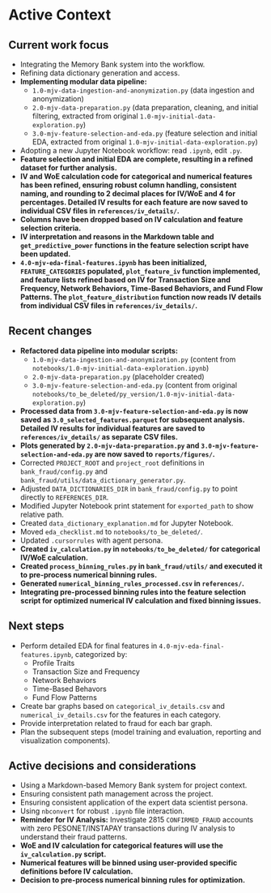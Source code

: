 # Active Context

## Current work focus

*   Integrating the Memory Bank system into the workflow.
*   Refining data dictionary generation and access.
*   **Implementing modular data pipeline:**
    *   `1.0-mjv-data-ingestion-and-anonymization.py` (data ingestion and anonymization)
    *   `2.0-mjv-data-preparation.py` (data preparation, cleaning, and initial filtering, extracted from original `1.0-mjv-initial-data-exploration.py`)
    *   `3.0-mjv-feature-selection-and-eda.py` (feature selection and initial EDA, extracted from original `1.0-mjv-initial-data-exploration.py`)
*   Adopting a new Jupyter Notebook workflow: read `.ipynb`, edit `.py`.
*   **Feature selection and initial EDA are complete, resulting in a refined dataset for further analysis.**
*   **IV and WoE calculation code for categorical and numerical features has been refined, ensuring robust column handling, consistent naming, and rounding to 2 decimal places for IV/WoE and 4 for percentages. Detailed IV results for each feature are now saved to individual CSV files in `references/iv_details/`.**
*   **Columns have been dropped based on IV calculation and feature selection criteria.**
*   **IV interpretation and reasons in the Markdown table and `get_predictive_power` functions in the feature selection script have been updated.**
*   **`4.0-mjv-eda-final-features.ipynb` has been initialized, `FEATURE_CATEGORIES` populated, `plot_feature_iv` function implemented, and feature lists refined based on IV for Transaction Size and Frequency, Network Behaviors, Time-Based Behaviors, and Fund Flow Patterns. The `plot_feature_distribution` function now reads IV details from individual CSV files in `references/iv_details/`.**

## Recent changes

*   **Refactored data pipeline into modular scripts:**
    *   `1.0-mjv-data-ingestion-and-anonymization.py` (content from `notebooks/1.0-mjv-initial-data-exploration.ipynb`)
    *   `2.0-mjv-data-preparation.py` (placeholder created)
    *   `3.0-mjv-feature-selection-and-eda.py` (content from original `notebooks/to_be_deleted/py_version/1.0-mjv-initial-data-exploration.py`)
*   **Processed data from `3.0-mjv-feature-selection-and-eda.py` is now saved as `3.0_selected_features.parquet` for subsequent analysis. Detailed IV results for individual features are saved to `references/iv_details/` as separate CSV files.**
*   **Plots generated by `2.0-mjv-data-preparation.py` and `3.0-mjv-feature-selection-and-eda.py` are now saved to `reports/figures/`.**
*   Corrected `PROJECT_ROOT` and `project_root` definitions in `bank_fraud/config.py` and `bank_fraud/utils/data_dictionary_generator.py`.
*   Adjusted `DATA_DICTIONARIES_DIR` in `bank_fraud/config.py` to point directly to `REFERENCES_DIR`.
*   Modified Jupyter Notebook print statement for `exported_path` to show relative path.
*   Created `data_dictionary_explanation.md` for Jupyter Notebook.
*   Moved `eda_checklist.md` to `notebooks/to_be_deleted/`.
*   Updated `.cursorrules` with agent persona.
*   **Created `iv_calculation.py` in `notebooks/to_be_deleted/` for categorical IV/WoE calculation.**
*   **Created `process_binning_rules.py` in `bank_fraud/utils/` and executed it to pre-process numerical binning rules.**
*   **Generated `numerical_binning_rules_processed.csv` in `references/`.**
*   **Integrating pre-processed binning rules into the feature selection script for optimized numerical IV calculation and fixed binning issues.**

## Next steps

*   Perform detailed EDA for final features in `4.0-mjv-eda-final-features.ipynb`, categorized by:
    *   Profile Traits
    *   Transaction Size and Frequency
    *   Network Behaviors
    *   Time-Based Behavors
    *   Fund Flow Patterns
*   Create bar graphs based on `categorical_iv_details.csv` and `numerical_iv_details.csv` for the features in each category.
*   Provide interpretation related to fraud for each bar graph.
*   Plan the subsequent steps (model training and evaluation, reporting and visualization components).

## Active decisions and considerations

*   Using a Markdown-based Memory Bank system for project context.
*   Ensuring consistent path management across the project.
*   Ensuring consistent application of the expert data scientist persona.
*   Using `nbconvert` for robust `.ipynb` file interaction.
*   **Reminder for IV Analysis:** Investigate 2815 `CONFIRMED_FRAUD` accounts with zero PESONET/INSTAPAY transactions during IV analysis to understand their fraud patterns.
*   **WoE and IV calculation for categorical features will use the `iv_calculation.py` script.**
*   **Numerical features will be binned using user-provided specific definitions before IV calculation.**
*   **Decision to pre-process numerical binning rules for optimization.**
